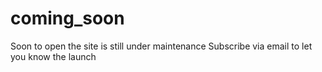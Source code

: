 # coming_soon
Soon to open the site is still under maintenance Subscribe via email to let you know the launch
